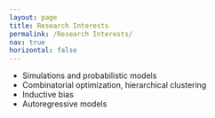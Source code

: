 ```yaml
---
layout: page
title: Research Interests
permalink: /Research Interests/
nav: true
horizontal: false
---
```


* Simulations and probabilistic models
* Combinatorial optimization, hierarchical clustering
* Inductive bias
* Autoregressive models